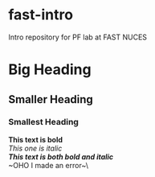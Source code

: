# fast-intro
Intro repository for PF lab at FAST NUCES

# Big Heading
## Smaller Heading
### Smallest Heading

**This text is bold**\
_This one is italic_\
***This text is both bold and italic***\
~OHO I made an error~\
